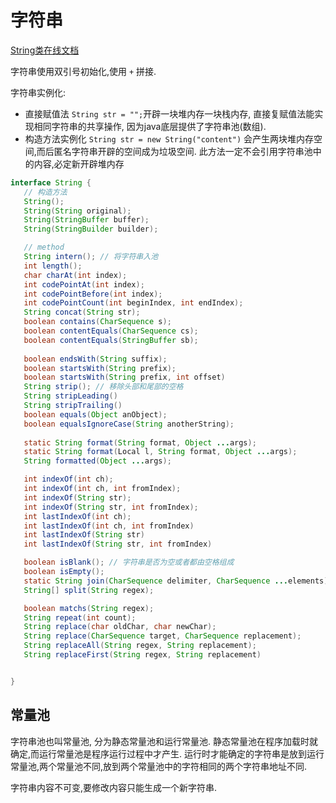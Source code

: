 # 字符串
[String类在线文档](https://docs.oracle.com/en/java/javase/15/docs/api/java.base/java/lang/String.html)

字符串使用双引号初始化,使用 `+` 拼接.

字符串实例化:
- 直接赋值法 `String str = "";`开辟一块堆内存一块栈内存, 直接复赋值法能实现相同字符串的共享操作, 因为java底层提供了字符串池(数组).
- 构造方法实例化 `String str = new String("content")` 会产生两块堆内存空间,而后匿名字符串开辟的空间成为垃圾空间. 此方法一定不会引用字符串池中的内容,必定新开辟堆内存

 ```java
interface String {
    // 构造方法
    String();
    String(String original);
    String(StringBuffer buffer);
    String(StringBuilder builder);

    // method
    String intern(); // 将字符串入池
    int length();
    char charAt(int index);
    int codePointAt(int index);
    int codePointBefore(int index);
    int codePointCount(int beginIndex, int endIndex);
    String concat(String str);
    boolean contains(CharSequence s);
    boolean contentEquals(CharSequence cs);
    boolean contentEquals(StringBuffer sb);
    
    boolean endsWith(String suffix);
    boolean startsWith(String prefix);
    boolean startsWith(String prefix, int offset)
    String strip(); // 移除头部和尾部的空格
    String stripLeading()
    String stripTrailing()
    boolean equals(Object anObject);
    boolean equalsIgnoreCase(String anotherString);
    
    static String format(String format, Object ...args);
    static String format(Local l, String format, Object ...args);
    String formatted(Object ...args);

    int indexOf(int ch);
    int indexOf(int ch, int fromIndex);
    int indexOf(String str);
    int indexOf(String str, int fromIndex);
    int lastIndexOf(int ch);
    int lastIndexOf(int ch, int fromIndex)
    int lastIndexOf(String str)
    int lastIndexOf(String str, int fromIndex)

    boolean isBlank(); // 字符串是否为空或者都由空格组成
    boolean isEmpty();
    static String join(CharSequence delimiter, CharSequence ...elements);
    String[] split(String regex);

    boolean matchs(String regex);
    String repeat(int count);
    String replace(char oldChar, char newChar);
    String replace(CharSequence target, CharSequence replacement);
    String replaceAll(String regex, String replacement);
    String replaceFirst(String regex, String replacement)


}
 ```

 ## 常量池
 字符串池也叫常量池, 分为静态常量池和运行常量池.
 静态常量池在程序加载时就确定,而运行常量池是程序运行过程中才产生.
 运行时才能确定的字符串是放到运行常量池,两个常量池不同,放到两个常量池中的字符相同的两个字符串地址不同.

 字符串内容不可变,要修改内容只能生成一个新字符串.